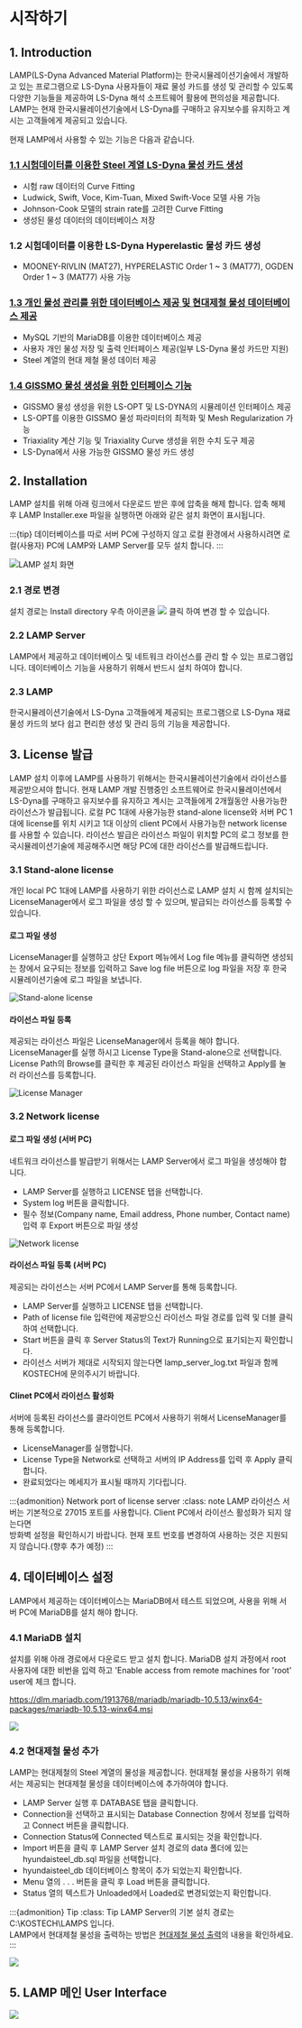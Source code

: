 # 시작하기

## 1. Introduction
LAMP(LS-Dyna Advanced Material Platform)는 한국시뮬레이션기술에서 개발하고 있는 프로그램으로 LS-Dyna 사용자들이 재료 물성 카드를 생성 및 관리할 수 있도록 다양한 기능들을 제공하여 LS-Dyna 해석 소프트웨어 활용에 편의성을 제공합니다. LAMP는 현재 한국시뮬레이션기술에서 LS-Dyna를 구매하고 유지보수를 유지하고 계시는 고객들에게 제공되고 있습니다.

현재 LAMP에서 사용할 수 있는 기능은 다음과 같습니다.

### [1.1 시험데이터를 이용한 Steel 계열 LS-Dyna 물성 카드 생성](./gen_material.md)
- 시험 raw 데이터의 Curve Fitting
- Ludwick, Swift, Voce, Kim-Tuan, Mixed Swift-Voce 모델 사용 가능
- Johnson-Cook 모델의 strain rate를 고려한 Curve Fitting
- 생성된 물성 데이터의 데이터베이스 저장

### 1.2 시험데이터를 이용한 LS-Dyna Hyperelastic 물성 카드 생성
- MOONEY-RIVLIN (MAT27), HYPERELASTIC Order 1 ~ 3 (MAT77), OGDEN Order 1 ~ 3 (MAT77) 사용 가능

### [1.3 개인 물성 관리를 위한 데이터베이스 제공 및 현대제철 물성 데이터베이스 제공](./database.md)
- MySQL 기반의 MariaDB를 이용한 데이터베이스 제공
- 사용자 개인 물성 저장 및 출력 인터페이스 제공(일부 LS-Dyna 물성 카드만 지원)
- Steel 계열의 현대 제철 물성 데이터 제공

### [1.4 GISSMO 물성 생성을 위한 인터페이스 기능](./lamp_gissmo.md)
- GISSMO 물성 생성을 위한 LS-OPT 및 LS-DYNA의 시뮬레이션 인터페이스 제공
- LS-OPT를 이용한 GISSMO 물성 파라미터의 최적화 및 Mesh Regularization 가능
- Triaxiality 계산 기능 및 Triaxiality Curve 생성을 위한 수치 도구 제공
- LS-Dyna에서 사용 가능한 GISSMO 물성 카드 생성

## 2. Installation
LAMP 설치를 위해 아래 링크에서 다운로드 받은 후에 압축을 해제 합니다. 압축 해제 후 LAMP Installer.exe 파일을 실행하면 아래와 같은 설치 화면이 표시됩니다. 

:::{tip}
데이터베이스를 따로 서버 PC에 구성하지 않고 로컬 환경에서 사용하시려면 로컬(사용자) PC에 LAMP와 LAMP Server를 모두 설치 합니다.
:::

![LAMP 설치 화면](images/LAMP0.png "LAMP 설치 화면")

### 2.1 경로 변경 
설치 경로는 Install directory 우측 아이콘을 ![](images/LAMP1.png) 클릭 하여 변경 할 수 있습니다.
### 2.2 LAMP Server
LAMP에서 제공하고 데이터베이스 및 네트워크 라이선스를 관리 할 수 있는 프로그램입니다. 데이터베이스 기능을 사용하기 위해서 반드시 설치 하여야 합니다.
### 2.3 LAMP
한국시뮬레이션기술에서 LS-Dyna 고객들에게 제공되는 프로그램으로 LS-Dyna 재료 물성 카드의 보다 쉽고 편리한 생성 및 관리 등의 기능을 제공합니다.

## 3. License 발급
LAMP 설치 이후에 LAMP를 사용하기 위해서는 한국시뮬레이션기술에서 라이선스를 제공받으셔야 합니다. 현재 LAMP 개발 진행중인 소프트웨어로 한국시뮬레이션에서 LS-Dyna를 구매하고 유지보수를 유지하고 계시는 고객들에게 2개월동안 사용가능한 라이선스가 발급됩니다. 로컬 PC 1대에 사용가능한 stand-alone license와 서버 PC 1대에 license를 위치 시키고 1대 이상의 client PC에서 사용가능한 network license를 사용할 수 있습니다. 라이선스 발급은 라이선스 파일이 위치할 PC의 로그 정보를 한국시뮬레이션기술에 제공해주시면 해당 PC에 대한 라이선스를 발급해드립니다.

### 3.1 Stand-alone license
개인 local PC 1대에 LAMP를 사용하기 위한 라이선스로 LAMP 설치 시 함께 설치되는 LicenseManager에서 로그 파일을 생성 할 수 있으며, 발급되는 라이선스를 등록할 수 있습니다. 

#### 로그 파일 생성
LicenseManager를 실행하고 상단 Export 메뉴에서 Log file 메뉴를 클릭하면 생성되는 창에서 요구되는 정보를 입력하고 Save log file 버튼으로 log 파일을 저장 후 한국시뮬레이션기술에 로그 파일을 보냅니다.

![Stand-alone license](images/LAMP2.png)

#### 라이선스 파일 등록
제공되는 라이선스 파일은 LicenseManager에서 등록을 해야 합니다. LicenseManager를 실행 하시고 License Type을 Stand-alone으로 선택합니다. \
License Path의 Browse를 클릭한 후 제공된 라이선스 파일을 선택하고 Apply를 눌러 라이선스를 등록합니다.

![License Manager](images/LAMP3.png)

### 3.2 Network license
#### 로그 파일 생성 (서버 PC)
네트워크 라이선스를 발급받기 위해서는 LAMP Server에서 로그 파일을 생성해야 합니다. 

- LAMP Server를 실행하고 LICENSE 탭을 선택합니다.
- System log 버튼을 클릭합니다.
- 필수 정보(Company name, Email address, Phone number, Contact name) 입력 후 Export 버튼으로 파일 생성

![Network license](images/LAMP5.png)

#### 라이선스 파일 등록 (서버 PC)
제공되는 라이선스는 서버 PC에서 LAMP Server를 통해 등록합니다.

- LAMP Server를 실행하고 LICENSE 탭을 선택합니다.
- Path of license file 입력란에 제공받으신 라이선스 파일 경로를 입력 및 더블 클릭하여 선택합니다.
- Start 버튼을 클릭 후 Server Status의 Text가 Running으로 표기되는지 확인합니다.
- 라이선스 서버가 제대로 시작되지 않는다면 lamp_server_log.txt 파일과 함께 KOSTECH에 문의주시기 바랍니다.

#### Clinet PC에서 라이선스 활성화
서버에 등록된 라이선스를 클라이언트 PC에서 사용하기 위해서 LicenseManager를 통해 등록합니다.

- LicenseManager를 실행합니다.
- License Type을 Network로 선택하고 서버의 IP Address를 입력 후 Apply 클릭합니다.
- 완료되었다는 메세지가 표시될 때까지 기다립니다.

:::{admonition} Network port of license server
:class: note
LAMP 라이선스 서버는 기본적으로 27015 포트를 사용합니다. Client PC에서 라이선스 활성화가 되지 않는다면 \
방화벽 설정을 확인하시기 바랍니다. 현재 포트 번호를 변경하여 사용하는 것은 지원되지 않습니다.(향후 추가 예정)
:::

## 4. 데이터베이스 설정
LAMP에서 제공하는 데이터베이스는 MariaDB에서 테스트 되었으며, 사용을 위해 서버 PC에 MariaDB를 설치 해야 합니다. 
### 4.1 MariaDB 설치
설치를 위해 아래 경로에서 다운로드 받고 설치 합니다. MariaDB 설치 과정에서 root 사용자에 대한 비번을 입력 하고 'Enable access from remote machines for 'root' user에 체크 합니다.

<https://dlm.mariadb.com/1913768/mariadb/mariadb-10.5.13/winx64-packages/mariadb-10.5.13-winx64.msi>

![](images/LAMP7.png)

### 4.2 현대제철 물성 추가
LAMP는 현대제철의 Steel 계열의 물성을 제공합니다. 현대제철 물성을 사용하기 위해서는 제공되는 현대제철 물성을 데이터베이스에 추가하여야 합니다.

- LAMP Server 실행 후 DATABASE 탭을 클릭합니다.
- Connection을 선택하고 표시되는 Database Connection 창에서 정보를 입력하고 Connect 버튼을 클릭합니다.
- Connection Status에 Connected 텍스트로 표시되는 것을 확인합니다.
- Import 버튼을 클릭 후 LAMP Server 설치 경로의 data 폴더에 있는 hyundaisteel_db.sql 파일을 선택합니다.
- hyundaisteel_db 데이터베이스 항목이 추가 되었는지 확인합니다.
- Menu 열의 . . . 버튼을 클릭 후 Load 버튼을 클릭합니다.
- Status 열의 텍스트가 Unloaded에서 Loaded로 변경되었는지 확인합니다.

:::{admonition} Tip
:class: Tip
LAMP Server의 기본 설치 경로는 C:\KOSTECH\LAMPS 입니다. \
LAMP에서 현대제철 물성을 출력하는 방법은 [현대제철 물성 출력](./database.md#1-mariadb-설치-및-현대제철-물성)의 내용을 확인하세요.
:::

![](images/LAMP6.png)

## 5. LAMP 메인 User Interface

![](images/LAMP9.png)